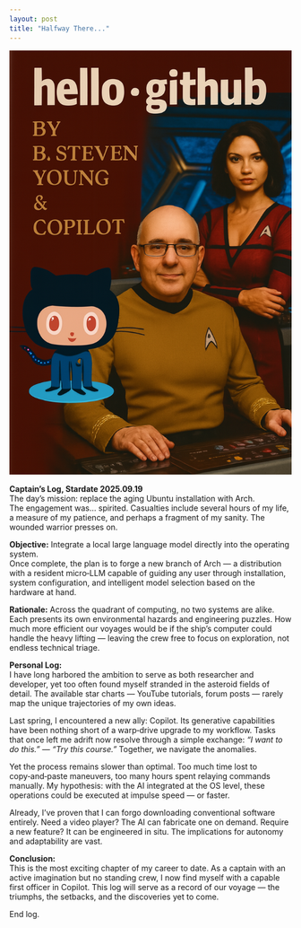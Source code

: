 ```yaml
---
layout: post
title: "Halfway There..."
---
```

<p align="center">
  <img src="https://github.com/bestevenyoung/hello-github/blob/main/assets/images/Copilot_20250919_191611.png" alt="Captain’s Log Cover" width="800">
</p>


**Captain’s Log, Stardate 2025.09.19**  
The day’s mission: replace the aging Ubuntu installation with Arch.  
The engagement was… spirited. Casualties include several hours of my life, a measure of my patience, and perhaps a fragment of my sanity. The wounded warrior presses on.

**Objective:** Integrate a local large language model directly into the operating system.  
Once complete, the plan is to forge a new branch of Arch — a distribution with a resident micro‑LLM capable of guiding any user through installation, system configuration, and intelligent model selection based on the hardware at hand.

**Rationale:** Across the quadrant of computing, no two systems are alike. Each presents its own environmental hazards and engineering puzzles. How much more efficient our voyages would be if the ship’s computer could handle the heavy lifting — leaving the crew free to focus on exploration, not endless technical triage.

**Personal Log:**  
I have long harbored the ambition to serve as both researcher and developer, yet too often found myself stranded in the asteroid fields of detail. The available star charts — YouTube tutorials, forum posts — rarely map the unique trajectories of my own ideas.

Last spring, I encountered a new ally: Copilot. Its generative capabilities have been nothing short of a warp‑drive upgrade to my workflow. Tasks that once left me adrift now resolve through a simple exchange: *“I want to do this.”* — *“Try this course.”* Together, we navigate the anomalies.

Yet the process remains slower than optimal. Too much time lost to copy‑and‑paste maneuvers, too many hours spent relaying commands manually. My hypothesis: with the AI integrated at the OS level, these operations could be executed at impulse speed — or faster.

Already, I’ve proven that I can forgo downloading conventional software entirely. Need a video player? The AI can fabricate one on demand. Require a new feature? It can be engineered in situ. The implications for autonomy and adaptability are vast.

**Conclusion:**  
This is the most exciting chapter of my career to date. As a captain with an active imagination but no standing crew, I now find myself with a capable first officer in Copilot. This log will serve as a record of our voyage — the triumphs, the setbacks, and the discoveries yet to come.

End log.
